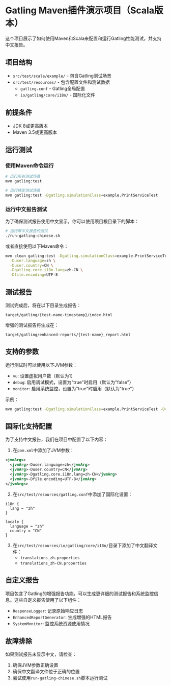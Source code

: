 # Gatling Maven插件演示项目（Scala版本）

这个项目展示了如何使用Maven和Scala来配置和运行Gatling性能测试，并支持中文报告。

## 项目结构

- `src/test/scala/example/` - 包含Gatling测试场景
- `src/test/resources/` - 包含配置文件和测试数据
  - `gatling.conf` - Gatling全局配置
  - `io/gatling/core/i18n/` - 国际化文件

## 前提条件

- JDK 8或更高版本
- Maven 3.5或更高版本

## 运行测试

### 使用Maven命令运行

```bash
# 运行所有测试场景
mvn gatling:test

# 运行特定测试场景
mvn gatling:test -Dgatling.simulationClass=example.PrintServiceTest
```

### 运行中文报告测试

为了确保测试报告使用中文显示，你可以使用项目根目录下的脚本：

```bash
# 运行带中文报告的测试
./run-gatling-chinese.sh
```

或者直接使用以下Maven命令：

```bash
mvn clean gatling:test -Dgatling.simulationClass=example.PrintServiceTest \
  -Duser.language=zh \
  -Duser.country=CN \
  -Dgatling.core.i18n.lang=zh-CN \
  -Dfile.encoding=UTF-8
```

## 测试报告

测试完成后，将在以下目录生成报告：

```
target/gatling/{test-name-timestamp}/index.html
```

增强的测试报告将生成在：

```
target/gatling/enhanced-reports/{test-name}_report.html
```

## 支持的参数

运行测试时可以使用以下JVM参数：

- `vu`: 设置虚拟用户数（默认为1）
- `debug`: 启用调试模式，设置为"true"时启用（默认为"false"）
- `monitor`: 启用系统监控，设置为"true"时启用（默认为"true"）

示例：

```bash
mvn gatling:test -Dgatling.simulationClass=example.PrintServiceTest -Dvu=10 -Ddebug=true
```

## 国际化支持配置

为了支持中文报告，我们在项目中配置了以下内容：

1. 在`pom.xml`中添加了JVM参数：
```xml
<jvmArgs>
  <jvmArg>-Duser.language=zh</jvmArg>
  <jvmArg>-Duser.country=CN</jvmArg>
  <jvmArg>-Dgatling.core.i18n.lang=zh-CN</jvmArg>
  <jvmArg>-Dfile.encoding=UTF-8</jvmArg>
</jvmArgs>
```

2. 在`src/test/resources/gatling.conf`中添加了国际化设置：
```
i18n {
  lang = "zh"
}

locale {
  language = "zh"
  country = "CN"
}
```

3. 在`src/test/resources/io/gatling/core/i18n/`目录下添加了中文翻译文件：
   - `translations_zh.properties`
   - `translations_zh-CN.properties`

## 自定义报告

项目包含了Gatling的增强报告功能，可以生成更详细的测试报告和系统监控信息。这些自定义报告使用了以下组件：

- `ResponseLogger`: 记录原始响应日志
- `EnhancedReportGenerator`: 生成增强的HTML报告
- `SystemMonitor`: 监控系统资源使用情况

## 故障排除

如果测试报告未显示中文，请检查：

1. 确保JVM参数正确设置
2. 确保中文翻译文件位于正确的位置
3. 尝试使用`run-gatling-chinese.sh`脚本运行测试
